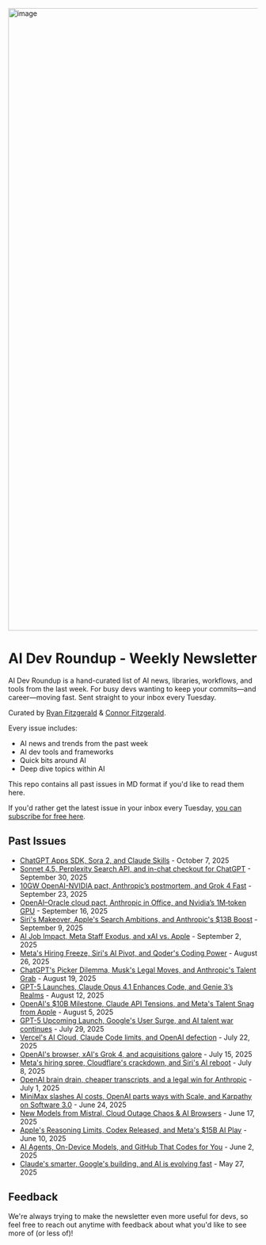 <img width="2400" height="1256" alt="image" src="https://github.com/user-attachments/assets/565e44cd-4bab-4512-ae53-4b00185d9222" />

# AI Dev Roundup - Weekly Newsletter

AI Dev Roundup is a hand-curated list of AI news, libraries, workflows, and tools from the last week. For busy devs wanting to keep your commits—and career—moving fast. Sent straight to your inbox every Tuesday.

Curated by [Ryan Fitzgerald](https://x.com/rfitzio) & [Connor Fitzgerald](https://x.com/ConnorFitzDev).

Every issue includes:
- AI news and trends from the past week
- AI dev tools and frameworks
- Quick bits around AI
- Deep dive topics within AI

This repo contains all past issues in MD format if you'd like to read them here.

If you'd rather get the latest issue in your inbox every Tuesday, [you can subscribe for free here](https://aidevroundup.com/?ref=github).

## Past Issues

- [ChatGPT Apps SDK, Sora 2, and Claude Skills](issues/october-7-2025.md) - October 7, 2025
- [Sonnet 4.5, Perplexity Search API, and in-chat checkout for ChatGPT](issues/september-30-2025.md) - September 30, 2025
- [10GW OpenAI-NVIDIA pact, Anthropic’s postmortem, and Grok 4 Fast](issues/september-23-2025.md) - September 23, 2025
- [OpenAI–Oracle cloud pact, Anthropic in Office, and Nvidia’s 1M‑token GPU](issues/september-16-2025.md) - September 16, 2025
- [Siri's Makeover, Apple's Search Ambitions, and Anthropic's $13B Boost](issues/september-9-2025.md) - September 9, 2025
- [AI Job Impact, Meta Staff Exodus, and xAI vs. Apple](issues/september-2-2025.md) - September 2, 2025
- [Meta's Hiring Freeze, Siri's AI Pivot, and Qoder's Coding Power](issues/august-26-2025.md) - August 26, 2025
- [ChatGPT's Picker Dilemma, Musk's Legal Moves, and Anthropic's Talent Grab](issues/august-19-2025.md) - August 19, 2025
- [GPT-5 Launches, Claude Opus 4.1 Enhances Code, and Genie 3’s Realms](issues/august-12-2025.md) - August 12, 2025
- [OpenAI's $10B Milestone, Claude API Tensions, and Meta's Talent Snag from Apple](issues/august-5-2025.md) - August 5, 2025
- [GPT-5 Upcoming Launch, Google's User Surge, and AI talent war continues](issues/july-29-2025.md) - July 29, 2025
- [Vercel's AI Cloud, Claude Code limits, and OpenAI defection](issues/july-22-2025.md) - July 22, 2025
- [OpenAI's browser, xAI's Grok 4, and acquisitions galore](issues/july-15-2025.md) - July 15, 2025
- [Meta's hiring spree, Cloudflare's crackdown, and Siri's AI reboot](issues/july-8-2025.md) - July 8, 2025
- [OpenAI brain drain, cheaper transcripts, and a legal win for Anthropic](issues/july-1-2025.md) - July 1, 2025
- [MiniMax slashes AI costs, OpenAI parts ways with Scale, and Karpathy on Software 3.0](issues/june-24-2025.md) - June 24, 2025
- [New Models from Mistral, Cloud Outage Chaos & AI Browsers](issues/june-17-2025.md) - June 17, 2025
- [Apple's Reasoning Limits, Codex Released, and Meta's $15B AI Play](issues/june-10-2025.md) - June 10, 2025
- [AI Agents, On-Device Models, and GitHub That Codes for You](issues/june-2-2025.md) - June 2, 2025
- [Claude's smarter, Google's building, and AI is evolving fast](issues/may-27-2025.md) - May 27, 2025

## Feedback

We're always trying to make the newsletter even more useful for devs, so feel free to reach out anytime with feedback about what you'd like to see more of (or less of)!
